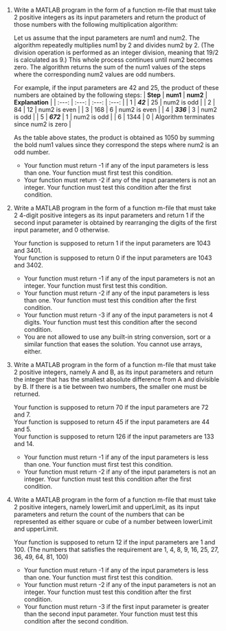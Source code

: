 1. Write a MATLAB program in the form of a function m-file that must take 2 positive integers as its input parameters and return the product of those numbers with the following multiplication algorithm:
   
   Let us assume that the input parameters are num1 and num2. The algorithm repeatedly multiplies num1 by 2 and divides num2 by 2. (The division operation is performed as an integer division, meaning that 19/2 is calculated as 9.) This whole process continues until num2 becomes zero. The algorithm returns the sum of the num1 values of the steps where the corresponding num2 values are odd numbers.
   
   For example, if the input parameters are 42 and 25, the product of these numbers are obtained by the following steps:
   | **Step** | **num1** | **num2** | **Explanation** |
   | :---: | :---: | :---: | :---: |
   | 1 | ***42*** | 25 | num2 is odd |
   | 2 | 84 | 12 | num2 is even |
   | 3 | 168 | 6 | num2 is even |
   | 4 | ***336*** | 3 | num2 is odd |
   | 5 | ***672*** | 1 | num2 is odd |
   | 6 | 1344 | 0 | Algorithm terminates since num2 is zero |  

   As the table above states, the product is obtained as 1050 by summing the bold num1 values since they correspond the steps where num2 is an odd number.
   - Your function must return -1 if any of the input parameters is less than one. Your function must first test this condition.
   - Your function must return -2 if any of the input parameters is not an integer. Your function must test this condition after the first condition.
2. Write a MATLAB program in the form of a function m-file that must take 2 4-digit positive integers as its input parameters and return 1 if the second input parameter is obtained by rearranging the digits of the first input parameter, and 0 otherwise.
   
   Your function is supposed to return 1 if the input parameters are 1043 and 3401.\
   Your function is supposed to return 0 if the input parameters are 1043 and 3402.
   - Your function must return -1 if any of the input parameters is not an integer. Your function must first test this condition.
   - Your function must return -2 if any of the input parameters is less than one. Your function must test this condition after the first condition.
   - Your function must return -3 if any of the input parameters is not 4 digits. Your function must test this condition after the second condition.
   - You are not allowed to use any built-in string conversion, sort or a similar function that eases the solution. You cannot use arrays, either.
3. Write a MATLAB program in the form of a function m-file that must take 2 positive integers, namely A and B, as its input parameters and return the integer that has the smallest absolute difference from A and divisible by B. If there is a tie between two numbers, the smaller one must be returned.

   Your function is supposed to return 70 if the input parameters are 72 and 7.\
   Your function is supposed to return 45 if the input parameters are 44 and 5.\
   Your function is supposed to return 126 if the input parameters are 133 and 14.
   - Your function must return -1 if any of the input parameters is less than one. Your function must first test this condition.
   - Your function must return -2 if any of the input parameters is not an integer. Your function must test this condition after the first condition.
4. Write a MATLAB program in the form of a function m-file that must take 2 positive integers, namely lowerLimit and upperLimit, as its input parameters and return the count of the numbers that can be represented as either square or cube of a number between lowerLimit and upperLimit.

   Your function is supposed to return 12 if the input parameters are 1 and 100. (The numbers that satisfies the requirement are 1, 4, 8, 9, 16, 25, 27, 36, 49, 64, 81, 100)
   - Your function must return -1 if any of the input parameters is less than one. Your function must first test this condition.
   - Your function must return -2 if any of the input parameters is not an integer. Your function must test this condition after the first condition.
   - Your function must return -3 if the first input parameter is greater than the second input parameter. Your function must test this condition after the second condition.
